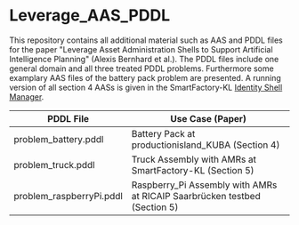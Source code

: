 # Leverage_AAS_PDDL
This repository contains all additional material such as AAS and PDDL files for the paper "Leverage Asset Administration Shells to Support Artificial Intelligence Planning" (Alexis Bernhard et al.). The PDDL files include one general domain and all three treated PDDL problems. Furthermore some examplary AAS files of the battery pack problem are presented. A running version of all section 4 AASs is given in the SmartFactory-KL [Identity Shell Manager](http://92.205.177.115:8000/#/shell/).

| PDDL File    | Use Case (Paper) |
| -------- | ------- |
| problem_battery.pddl  | Battery Pack at productionisland_KUBA (Section 4) |
| problem_truck.pddl | Truck Assembly with AMRs at SmartFactory-KL (Section 5) |
| problem_raspberryPi.pddl | Raspberry_Pi Assembly with AMRs at RICAIP Saarbrücken testbed (Section 5) |


